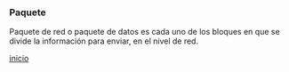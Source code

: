 ### Paquete
Paquete de red o paquete de datos es cada uno de los bloques en que se divide la información para enviar, en el nivel de red.

[inicio](../README.md)
